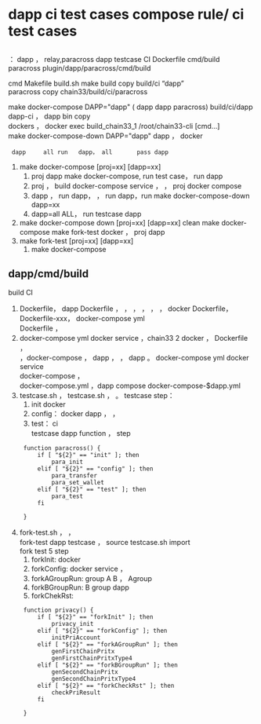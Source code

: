# dapp ci test cases compose rule/ ci test cases     

##     
  ：  dapp           ，  relay,paracross
  dapp testcase  CI         Dockerfile          cmd/build   
  paracross plugin/dapp/paracross/cmd/build  

cmd        Makefile build.sh    make   build     copy    build/ci    “dapp”      
  paracross copy chain33/build/ci/paracross   

  make docker-compose DAPP="dapp"       (  dapp  dapp      paracross)
     build/ci/dapp         dapp-ci  ， dapp    bin        copy       
        dockers      ，     docker exec build_chain33_1 /root/chain33-cli [cmd...]      
  make docker-compose-down DAPP="dapp"     dapp     ，  docker

     dapp     all run   dapp， all       pass dapp   

 1. make docker-compose [proj=xx] [dapp=xx]
    1.   proj  dapp      make docker-compose,   run    test case，  run  dapp
    1.   proj   ，       build     docker-compose service   ，         ，
         proj    docker compose   
    1.   dapp   ，  run  dapp，    ，  run    dapp，run        make docker-compose-down dapp=xx  
    1.   dapp=all   ALL，  run     testcase dapp
 1. make docker-compose down [proj=xx] [dapp=xx] 
      clean make docker-compose  make fork-test     docker  ， proj  dapp    
 1. make fork-test [proj=xx] [dapp=xx]       
    1.    make docker-compose     


## dapp/cmd/build      
build       CI      
 1. Dockerfile，    dapp    Dockerfile    ，     ，       ，          ，        ，      ，
          docker  Dockerfile，         Dockerfile-xxx，        docker-compose yml    
          Dockerfile    ，    
 1. docker-compose yml     docker service   ，chain33      2 docker    ，   Dockerfile      ，   
        ，docker-compose           ，    dapp           ，       ， dapp     。
    docker-compose yml     docker service     
       docker-compose    ，      
         docker-compose.yml      ，dapp compose      docker-compose-$dapp.yml       
 1. testcase.sh            ，     testcase.sh     ，       。
       testcase    step：
    1. init  docker              
    1. config： docker    dapp      ，    ，     
    1. test： ci      
    testcase          dapp     function      ，  step     
    ```
     function paracross() {
         if [ "${2}" == "init" ]; then
             para_init
         elif [ "${2}" == "config" ]; then
             para_transfer
             para_set_wallet
         elif [ "${2}" == "test" ]; then
             para_test 
         fi
     
     }
     ```    
 1. fork-test.sh       ，          ，       
    fork-test dapp       testcase  ，  source  testcase.sh import  
    fork test     5 step     
    1. forkInit: docker           
    1. forkConfig: docker service         ，   
    1. forkAGroupRun:           group A B              ，   Agroup            
    1. forkBGroupRun: B group    dapp   
    1. forkChekRst:                  
    ```
     function privacy() {
         if [ "${2}" == "forkInit" ]; then
             privacy_init
         elif [ "${2}" == "forkConfig" ]; then
             initPriAccount
         elif [ "${2}" == "forkAGroupRun" ]; then
             genFirstChainPritx
             genFirstChainPritxType4
         elif [ "${2}" == "forkBGroupRun" ]; then
             genSecondChainPritx
             genSecondChainPritxType4
         elif [ "${2}" == "forkCheckRst" ]; then
             checkPriResult
         fi
    
     }
     ```
 


